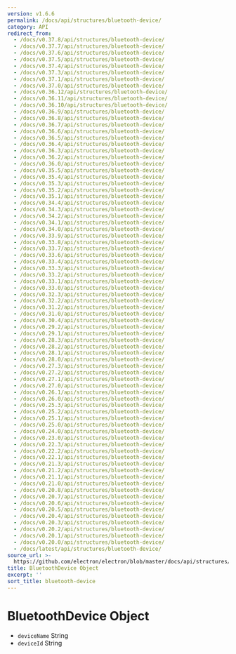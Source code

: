 ```yaml
---
version: v1.6.6
permalink: /docs/api/structures/bluetooth-device/
category: API
redirect_from:
  - /docs/v0.37.8/api/structures/bluetooth-device/
  - /docs/v0.37.7/api/structures/bluetooth-device/
  - /docs/v0.37.6/api/structures/bluetooth-device/
  - /docs/v0.37.5/api/structures/bluetooth-device/
  - /docs/v0.37.4/api/structures/bluetooth-device/
  - /docs/v0.37.3/api/structures/bluetooth-device/
  - /docs/v0.37.1/api/structures/bluetooth-device/
  - /docs/v0.37.0/api/structures/bluetooth-device/
  - /docs/v0.36.12/api/structures/bluetooth-device/
  - /docs/v0.36.11/api/structures/bluetooth-device/
  - /docs/v0.36.10/api/structures/bluetooth-device/
  - /docs/v0.36.9/api/structures/bluetooth-device/
  - /docs/v0.36.8/api/structures/bluetooth-device/
  - /docs/v0.36.7/api/structures/bluetooth-device/
  - /docs/v0.36.6/api/structures/bluetooth-device/
  - /docs/v0.36.5/api/structures/bluetooth-device/
  - /docs/v0.36.4/api/structures/bluetooth-device/
  - /docs/v0.36.3/api/structures/bluetooth-device/
  - /docs/v0.36.2/api/structures/bluetooth-device/
  - /docs/v0.36.0/api/structures/bluetooth-device/
  - /docs/v0.35.5/api/structures/bluetooth-device/
  - /docs/v0.35.4/api/structures/bluetooth-device/
  - /docs/v0.35.3/api/structures/bluetooth-device/
  - /docs/v0.35.2/api/structures/bluetooth-device/
  - /docs/v0.35.1/api/structures/bluetooth-device/
  - /docs/v0.34.4/api/structures/bluetooth-device/
  - /docs/v0.34.3/api/structures/bluetooth-device/
  - /docs/v0.34.2/api/structures/bluetooth-device/
  - /docs/v0.34.1/api/structures/bluetooth-device/
  - /docs/v0.34.0/api/structures/bluetooth-device/
  - /docs/v0.33.9/api/structures/bluetooth-device/
  - /docs/v0.33.8/api/structures/bluetooth-device/
  - /docs/v0.33.7/api/structures/bluetooth-device/
  - /docs/v0.33.6/api/structures/bluetooth-device/
  - /docs/v0.33.4/api/structures/bluetooth-device/
  - /docs/v0.33.3/api/structures/bluetooth-device/
  - /docs/v0.33.2/api/structures/bluetooth-device/
  - /docs/v0.33.1/api/structures/bluetooth-device/
  - /docs/v0.33.0/api/structures/bluetooth-device/
  - /docs/v0.32.3/api/structures/bluetooth-device/
  - /docs/v0.32.2/api/structures/bluetooth-device/
  - /docs/v0.31.2/api/structures/bluetooth-device/
  - /docs/v0.31.0/api/structures/bluetooth-device/
  - /docs/v0.30.4/api/structures/bluetooth-device/
  - /docs/v0.29.2/api/structures/bluetooth-device/
  - /docs/v0.29.1/api/structures/bluetooth-device/
  - /docs/v0.28.3/api/structures/bluetooth-device/
  - /docs/v0.28.2/api/structures/bluetooth-device/
  - /docs/v0.28.1/api/structures/bluetooth-device/
  - /docs/v0.28.0/api/structures/bluetooth-device/
  - /docs/v0.27.3/api/structures/bluetooth-device/
  - /docs/v0.27.2/api/structures/bluetooth-device/
  - /docs/v0.27.1/api/structures/bluetooth-device/
  - /docs/v0.27.0/api/structures/bluetooth-device/
  - /docs/v0.26.1/api/structures/bluetooth-device/
  - /docs/v0.26.0/api/structures/bluetooth-device/
  - /docs/v0.25.3/api/structures/bluetooth-device/
  - /docs/v0.25.2/api/structures/bluetooth-device/
  - /docs/v0.25.1/api/structures/bluetooth-device/
  - /docs/v0.25.0/api/structures/bluetooth-device/
  - /docs/v0.24.0/api/structures/bluetooth-device/
  - /docs/v0.23.0/api/structures/bluetooth-device/
  - /docs/v0.22.3/api/structures/bluetooth-device/
  - /docs/v0.22.2/api/structures/bluetooth-device/
  - /docs/v0.22.1/api/structures/bluetooth-device/
  - /docs/v0.21.3/api/structures/bluetooth-device/
  - /docs/v0.21.2/api/structures/bluetooth-device/
  - /docs/v0.21.1/api/structures/bluetooth-device/
  - /docs/v0.21.0/api/structures/bluetooth-device/
  - /docs/v0.20.8/api/structures/bluetooth-device/
  - /docs/v0.20.7/api/structures/bluetooth-device/
  - /docs/v0.20.6/api/structures/bluetooth-device/
  - /docs/v0.20.5/api/structures/bluetooth-device/
  - /docs/v0.20.4/api/structures/bluetooth-device/
  - /docs/v0.20.3/api/structures/bluetooth-device/
  - /docs/v0.20.2/api/structures/bluetooth-device/
  - /docs/v0.20.1/api/structures/bluetooth-device/
  - /docs/v0.20.0/api/structures/bluetooth-device/
  - /docs/latest/api/structures/bluetooth-device/
source_url: >-
  https://github.com/electron/electron/blob/master/docs/api/structures/bluetooth-device.md
title: BluetoothDevice Object
excerpt: ''
sort_title: bluetooth-device
---
```




<!--


                                      ::::
                                    :o+//+o:
                                    +o    oo-
                                    :o+//oo/+o/
                                      -::-   -oo:
                                               /s/
                      -::::::::-                :s/  :::--
                  :+oo+////////+:        -:/+oo/ :s:-///++oo+:
                /o+:                -/+oo+/:-     +o-      -:+o:
               /s:              -:+o+/:           -o+         :s/
              -s/            -/oo/:                /s-         +s-
              -s/         -/oo/-                   -s/         /s-
               oo       :+o/-                       oo         oo
               -s/    :oo/                          /s-       /s-
                :s/ :oo:              -::-          /s-      /s:
                  -+o/               /ssss/         :s:    -+o-
                 :o+--               /ssss/         :s:   :o+-
                :s/  +o:              -::-          /s-   --
               -s/    :+o/-                         /s-
               oo       -+o+-                       oo
              -s/         -/oo/-                   -s/
             -+soo+:         -/oo/:                /s-      /oooo+-
             o+   :s:           -:+o+/:-          -o+      /s:  -oo
             oo:--/s:       ::      -:+oo+/:-     -/-      /s/--:o+
              :+++/-        :s:          -:/+ooo++//////++oo//+o+:
                             /s:                --::::::--
                              /s/              /s-
                               :oo:          :oo:
                                 /oo/-    -/oo/
                                   -/+oooo+/-





                   _______  _______  _______  _______  __
                  |       ||       ||       ||       ||  |
                  |  _____||_     _||   _   ||    _  ||  |
                  | |_____   |   |  |  | |  ||   |_| ||  |
                  |_____  |  |   |  |  |_|  ||    ___||__|
                   _____| |  |   |  |       ||   |     __
                  |_______|  |___|  |_______||___|    |__|


    This file is generated automatically, so it should not be edited.

    To make changes, head over to the electron/electron repository:

    https://github.com/electron/electron/blob/master/docs/api/structures/bluetooth-device.md

    Thanks!

-->
# BluetoothDevice Object

*   `deviceName` String
*   `deviceId` String
